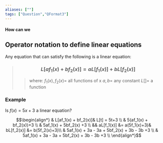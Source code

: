 ```yaml
---
aliases: [""]
tags: ["Question","QFormat3"]
---
```


#### How can we
## Operator notation to define linear equations

Any equation that can satisfy the following is a linear equation:

> ### $$ L[af_1(x) + bf_2(x)] = aL[f_1(x)] + bL[f_2(x)] $$ 
>> where:
>> $f_1(x),f_2(x)=$ all functions of x 
>> $a,b=$ any constant
>> $L[]=$ a function

### Example
Is $f(x) = 5x + 3$ a linear equation?

$$\begin{align*}
& L[af_1(x) + bf_2(x)]& L[t] = 5t+3 \\
& 5(af_1(x) + bf_2(x))+3 \\
& 5af_1(x) + 5bf_2(x) +3 \\
&& aL[f_1(x)] &= a(5f_1(x)+3)& bL[f_2(x)] &= b(5f_2(x)+3)\\
& 5af_1(x) + 3a - 3a + 5bf_2(x) + 3b - 3b +3 \\
& 5af_1(x) + 3a - 3a + 5bf_2(x) + 3b - 3b +3 \\
\end{align*}$$
